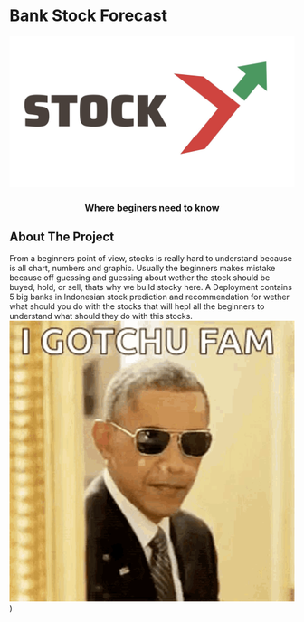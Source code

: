 # Bank Stock Forecast
![alt text](https://github.com/H8-Assignments-Bay/finpro-hck-02-group-2/blob/main/STOCK.jpg)



<h3 align="center">Where beginers need to know</h3>

<!-- ABOUT THE PROJECT -->
## About The Project

From a beginners point of view, stocks is really hard to understand because is all chart, numbers and graphic. Usually the beginners makes mistake because off guessing and guessing about wether the stock should be buyed, hold, or sell, thats why we build stocky here. A Deployment contains 5 big banks in Indonesian stock prediction and recommendation for wether what should you do with the stocks that will hepl all the beginners to understand what should they do with this stocks.
![tutorial gif](https://github.com/H8-Assignments-Bay/finpro-hck-02-group-2/blob/main/obama-pew.gif))
